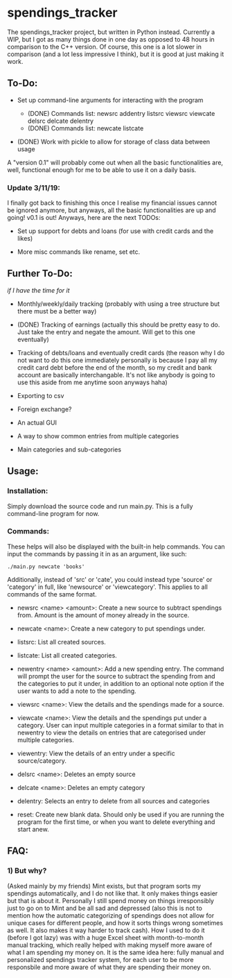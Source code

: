 # spendings_tracker

The spendings_tracker project, but written in Python instead. Currently a WIP, but I got as many things done in one day as opposed to 48 hours in comparison to the C++ version. Of course, this one is a lot slower in comparison (and a lot less impressive I think), but it is good at just making it work.

## To-Do:

 - Set up command-line arguments for interacting with the program
    + (DONE) Commands list: newsrc addentry listsrc viewsrc viewcate delsrc delcate delentry
    + (DONE) Commands list: newcate listcate

 - (DONE) Work with pickle to allow for storage of class data between usage

 A "version 0.1" will probably come out when all the basic functionalities are, well, functional enough for me to be able to use it on a daily basis.

### Update 3/11/19:

I finally got back to finishing this once I realise my financial issues cannot be ignored anymore, but anyways, all the basic functionalities are up and going! v0.1 is out! Anyways, here are the next TODOs:

- Set up support for debts and loans (for use with credit cards and the likes)

- More misc commands like rename, set etc.

## Further To-Do:

*if I have the time for it*

- Monthly/weekly/daily tracking (probably with using a tree structure but there must be a better way)

- (DONE) Tracking of earnings (actually this should be pretty easy to do. Just take the entry and negate the amount. Will get to this one eventually)

- Tracking of debts/loans and eventually credit cards (the reason why I do not want to do this one immediately personally is because I pay all my credit card debt before the end of the month, so my credit and bank account are basically interchangable. It's not like anybody is going to use this aside from me anytime soon anyways haha)

- Exporting to csv

- Foreign exchange?

- An actual GUI

- A way to show common entries from multiple categories

- Main categories and sub-categories

## Usage:

### Installation:

Simply download the source code and run main.py. This is a fully command-line program for now.

### Commands:

These helps will also be displayed with the built-in help commands. You can input the commands by passing it in as an argument, like such:

```
./main.py newcate 'books'
```

Additionally, instead of 'src' or 'cate', you could instead type 'source' or 'category' in full, like 'newsource' or 'viewcategory'. This applies to all commands of the same format.

 - newsrc \<name\> \<amount\>: Create a new source to subtract spendings from. Amount is the amount of money already in the source.

 - newcate \<name\>: Create a new category to put spendings under.

 - listsrc: List all created sources.

 - listcate: List all created categories.

 - newentry \<name\> \<amount\>: Add a new spending entry. The command will prompt the user for the source to subtract the spending from and the categories to put it under, in addition to an optional note option if the user wants to add a note to the spending.

 - viewsrc \<name\>: View the details and the spendings made for a source.

 - viewcate \<name\>: View the details and the spendings put under a category. User can input multiple categories in a format similar to that in newentry to view the details on entries that are categorised under multiple categories.

 - viewentry: View the details of an entry under a specific source/category.

 - delsrc \<name\>: Deletes an empty source
 
 - delcate \<name\>: Deletes an empty category

 - delentry: Selects an entry to delete from all sources and categories

 - reset: Create new blank data. Should only be used if you are running the program for the first time, or when you want to delete everything and start anew.

## FAQ:

### 1) But why?

(Asked mainly by my friends) Mint exists, but that program sorts my spendings automatically, and I do not like that. It only makes things easier but that is about it. Personally I still spend money on things irresponsibly just to go on to Mint and be all sad and depressed (also this is not to mention how the automatic categorizing of spendings does not allow for unique cases for different people, and how it sorts things wrong sometimes as well. It also makes it way harder to track cash). How I used to do it (before I got lazy) was with a huge Excel sheet with month-to-month manual tracking, which really helped with making myself more aware of what I am spending my money on. It is the same idea here: fully manual and personalized spendings tracker system, for each user to be more responsbile and more aware of what they are spending their money on.
